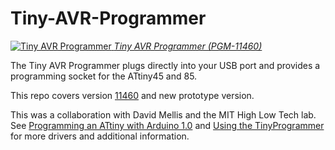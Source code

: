 Tiny-AVR-Programmer
===================

[![Tiny AVR Programmer](https://dlnmh9ip6v2uc.cloudfront.net/images/products/1/1/4/6/0/11460-01_medium.jpg)
*Tiny AVR Programmer (PGM-11460)*](https://www.sparkfun.com/products/11460)

The Tiny AVR Programmer plugs directly into your USB port and provides a programming socket for the ATtiny45 and 85.

This repo covers version [11460](https://www.sparkfun.com/products/11460) and new prototype version.

This was a collaboration with David Mellis and the MIT High Low Tech lab. See [Programming an ATtiny with Arduino 1.0](http://hlt.media.mit.edu/?p=1695) and [Using the TinyProgrammer](http://hlt.media.mit.edu/?p=1801) for more drivers and additional information.
